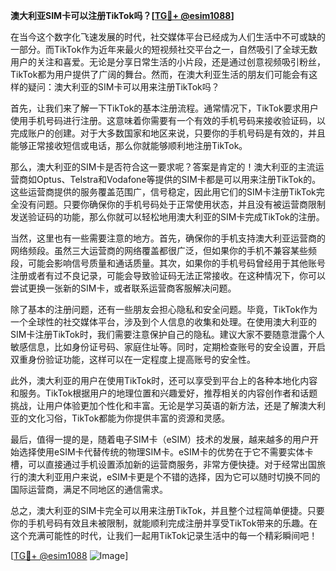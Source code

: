**澳大利亚SIM卡可以注册TikTok吗？[[TG💪+ @esim1088](https://t.me/s/esim1088)]**

在当今这个数字化飞速发展的时代，社交媒体平台已经成为人们生活中不可或缺的一部分。而TikTok作为近年来最火的短视频社交平台之一，自然吸引了全球无数用户的关注和喜爱。无论是分享日常生活的小片段，还是通过创意视频吸引粉丝，TikTok都为用户提供了广阔的舞台。然而，在澳大利亚生活的朋友们可能会有这样的疑问：澳大利亚的SIM卡可以用来注册TikTok吗？

首先，让我们来了解一下TikTok的基本注册流程。通常情况下，TikTok要求用户使用手机号码进行注册。这意味着你需要有一个有效的手机号码来接收验证码，以完成账户的创建。对于大多数国家和地区来说，只要你的手机号码是有效的，并且能够正常接收短信或电话，那么你就能够顺利地注册TikTok。

那么，澳大利亚的SIM卡是否符合这一要求呢？答案是肯定的！澳大利亚的主流运营商如Optus、Telstra和Vodafone等提供的SIM卡都是可以用来注册TikTok的。这些运营商提供的服务覆盖范围广，信号稳定，因此用它们的SIM卡注册TikTok完全没有问题。只要你确保你的手机号码处于正常使用状态，并且没有被运营商限制发送验证码的功能，那么你就可以轻松地用澳大利亚的SIM卡完成TikTok的注册。

当然，这里也有一些需要注意的地方。首先，确保你的手机支持澳大利亚运营商的网络频段。虽然三大运营商的网络覆盖都很广泛，但如果你的手机不兼容某些频段，可能会影响信号质量和通话质量。其次，如果你的手机号码曾经用于其他账号注册或者有过不良记录，可能会导致验证码无法正常接收。在这种情况下，你可以尝试更换一张新的SIM卡，或者联系运营商客服解决问题。

除了基本的注册问题，还有一些朋友会担心隐私和安全问题。毕竟，TikTok作为一个全球性的社交媒体平台，涉及到个人信息的收集和处理。在使用澳大利亚的SIM卡注册TikTok时，我们需要注意保护自己的隐私。建议大家不要随意泄露个人敏感信息，比如身份证号码、家庭住址等。同时，定期检查账号的安全设置，开启双重身份验证功能，这样可以在一定程度上提高账号的安全性。

此外，澳大利亚的用户在使用TikTok时，还可以享受到平台上的各种本地化内容和服务。TikTok根据用户的地理位置和兴趣爱好，推荐相关的内容创作者和话题挑战，让用户体验更加个性化和丰富。无论是学习英语的新方法，还是了解澳大利亚的文化习俗，TikTok都能为你提供丰富的资源和灵感。

最后，值得一提的是，随着电子SIM卡（eSIM）技术的发展，越来越多的用户开始选择使用eSIM卡代替传统的物理SIM卡。eSIM卡的优势在于它不需要实体卡槽，可以直接通过手机设置添加新的运营商服务，非常方便快捷。对于经常出国旅行的澳大利亚用户来说，eSIM卡更是个不错的选择，因为它可以随时切换不同的国际运营商，满足不同地区的通信需求。

总之，澳大利亚的SIM卡完全可以用来注册TikTok，并且整个过程简单便捷。只要你的手机号码有效且未被限制，就能顺利完成注册并享受TikTok带来的乐趣。在这个充满可能性的时代，让我们一起用TikTok记录生活中的每一个精彩瞬间吧！

[[TG💪+ @esim1088](https://t.me/s/esim1088) ![Image](https://i.postimg.cc/4NQfJmqS/Snipaste-2025-05-13-00-14-12.png)]